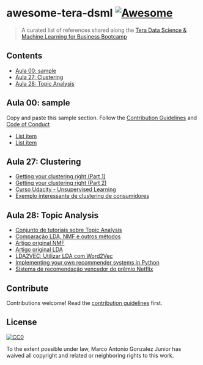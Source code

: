 # awesome-tera-dsml [![Awesome](https://cdn.rawgit.com/sindresorhus/awesome/d7305f38d29fed78fa85652e3a63e154dd8e8829/media/badge.svg)](https://github.com/sindresorhus/awesome)

> A curated list of references shared along the [Tera Data Science &amp; Machine Learning for Business Bootcamp](http://somostera.com/cursos/data-science-for-business/)


## Contents

- [Aula 00: sample](#aula-00-sample)
- [Aula 27: Clustering](#aula-27-clustering)
- [Aula 28: Topic Analysis](#aula-28-topic-analysis)


## Aula 00: sample

Copy and paste this sample section. Follow the [Contribution Guidelines](contributing.md) and [Code of Conduct](code-of-conduct.md)

- [List item](http://example.com)
- [List item](http://example.com)




## Aula 27: Clustering

- [Getting your clustering right (Part 1)](https://www.analyticsvidhya.com/blog/2013/11/getting-clustering-right/)
- [Getting your clustering right (Part 2)](https://www.analyticsvidhya.com/blog/2013/11/getting-clustering-right-part-ii/)
- [Curso Udacity - Unsupervised Learning](https://classroom.udacity.com/courses/ud741)
- [Exemplo interessante de clustering de consumidores](http://www.ritchieng.com/machine-learning-project-customer-segments/)


## Aula 28: Topic Analysis

- [Conjunto de tutoriais sobre Topic Analysis](https://de.dariah.eu/tatom/index.html)
- [Comparação LDA, NMF e outros métodos](http://aclweb.org/anthology/D/D12/D12-1087.pdf)
- [Artigo original NMF](http://www.columbia.edu/~jwp2128/Teaching/E4903/papers/nmf_nature.pdf)
- [Artigo original LDA](http://www.jmlr.org/papers/volume3/blei03a/blei03a.pdf)
- [LDA2VEC: Utilizar LDA com Word2Vec](https://www.datacamp.com/community/tutorials/lda2vec-topic-model#http://multithreaded.stitchfix.com/blog/2016/05/27/lda2vec/#topic=38&lambda=1&term=)
- [Implementing your own recommender systems in Python](https://cambridgespark.com/content/tutorials/implementing-your-own-recommender-systems-in-Python/index.html)
- [Sistema de recomendação vencedor do prêmio Netflix](https://www.netflixprize.com/assets/GrandPrize2009_BPC_BigChaos.pdf)


## Contribute

Contributions welcome! Read the [contribution guidelines](contributing.md) first.


## License

[![CC0](http://mirrors.creativecommons.org/presskit/buttons/88x31/svg/cc-zero.svg)](http://creativecommons.org/publicdomain/zero/1.0)

To the extent possible under law, Marco Antonio Gonzalez Junior has waived all copyright and
related or neighboring rights to this work.
